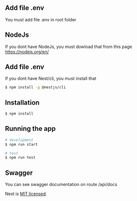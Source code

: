 ## Add file .env

You must add file .env in root folder

## NodeJs

If you dont have NodeJs, you must dowload that from this page https://nodejs.org/en/

## Add file .env

If you dont have Nest/cli, you must install that

```bash
$ npm install -g @nestjs/cli
```
## Installation

```bash
$ npm install
```

## Running the app

```bash
# development
$ npm run start

# test
$ npm run test


```

## Swagger

You can see swagger documentation on route /api/docs


Nest is [MIT licensed](LICENSE).
